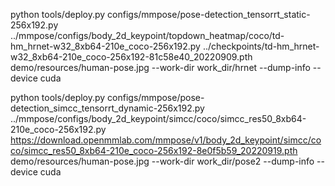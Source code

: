 python tools/deploy.py configs/mmpose/pose-detection_tensorrt_static-256x192.py ../mmpose/configs/body_2d_keypoint/topdown_heatmap/coco/td-hm_hrnet-w32_8xb64-210e_coco-256x192.py ../checkpoints/td-hm_hrnet-w32_8xb64-210e_coco-256x192-81c58e40_20220909.pth demo/resources/human-pose.jpg --work-dir work_dir/hrnet --dump-info --device cuda

python tools/deploy.py configs/mmpose/pose-detection_simcc_tensorrt_dynamic-256x192.py ../mmpose/configs/body_2d_keypoint/simcc/coco/simcc_res50_8xb64-210e_coco-256x192.py https://download.openmmlab.com/mmpose/v1/body_2d_keypoint/simcc/coco/simcc_res50_8xb64-210e_coco-256x192-8e0f5b59_20220919.pth demo/resources/human-pose.jpg --work-dir work_dir/pose2 --dump-info --device cuda

